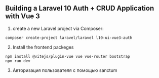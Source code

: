 ## Building a Laravel 10 Auth + CRUD Application with Vue 3

1.  create a new Laravel project via Composer:
```
composer create-project laravel/laravel l10-ui-vue3-auth
```
2.  Install the frontend packeges
```
npm install @vitejs/plugin-vue vue vue-router bootstrap
npm run dev
```
3.  Авторизация пользователя с помощью sanctum
